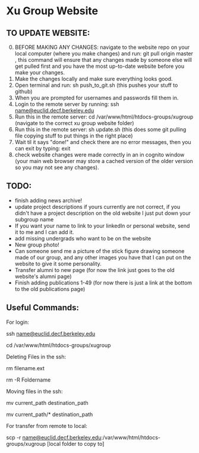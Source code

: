 # Xu Group Website

## TO UPDATE WEBSITE:
0. BEFORE MAKING ANY CHANGES: navigate to the website repo on your local computer (where you make changes) and run: git pull origin master , this command will ensure that any changes made by someone else will get pulled first and you have the most up-to-date website before you make your changes.  
1. Make the changes locally and make sure everything looks good.
2. Open terminal and run: sh push_to_git.sh (this pushes your stuff to github)
3. When you are prompted for usernames and passwords fill them in.
4. Login to the remote server by running: ssh name@euclid.decf.berkeley.edu
5. Run this in the remote server: cd /var/www/html/htdocs-groups/xugroup (navigate to the correct xu group website folder)
6. Run this in the remote server: sh update.sh (this does some git pulling file copying stuff to put things in the right place)
7. Wait til it says "done!" and check there are no error messages, then you can exit by typing: exit
8. check website changes were made correctly in an in cognito window (your main web browser may store a cached version of the older version so you may not see any changes).


## TODO:
- finish adding news archive!
- update project descriptions if yours currently are not correct, if you didn't have a project description on the old website I just put down your subgroup name
- If you want your name to link to your linkedIn or personal website, send it to me and I can add it.
- add missing undergrads who want to be on the website
- New group photo!
- Can someone send me a picture of the stick figure drawing someone made of our group, and any other images you have that I can put on the website to give it some personality.
- Transfer alumni to new page (for now the link just goes to the old website's alumni page)
- Finish adding publications 1-49 (for now there is just a link at the bottom to the old publications page)



## Useful Commands:

For login:

ssh name@euclid.decf.berkeley.edu

cd /var/www/html/htdocs-groups/xugroup


Deleting Files in the ssh:

rm filename.ext

rm -R Foldername


Moving files in the ssh:

mv current_path destination_path

mv current_path/* destination_path


For transfer from remote to local:

scp -r name@euclid.decf.berkeley.edu:/var/www/html/htdocs-groups/xugroup [local folder to copy to]
